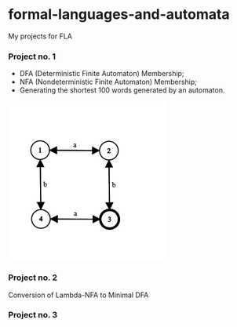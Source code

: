 # formal-languages-and-automata
My projects for FLA

### Project no. 1
- DFA (Deterministic Finite Automaton) Membership;
- NFA (Nondeterministic Finite Automaton) Membership;
- Generating the shortest 100 words generated by an automaton.


![graph](TestCase1.png)

### Project no. 2
Conversion of Lambda-NFA to Minimal DFA

### Project no. 3
